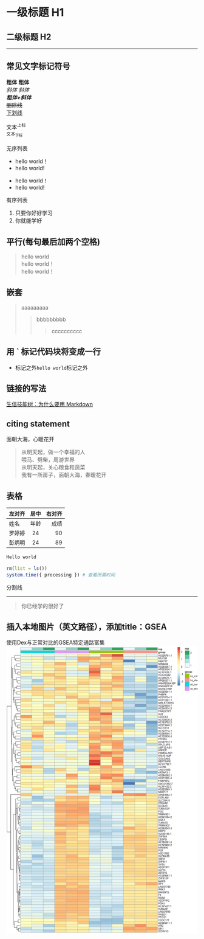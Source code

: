 # 一级标题 H1
## 二级标题 H2
***
## 常见文字标记符号
**粗体** __粗体__  
*斜体*  _斜体_  
***粗体+斜体***  
~~删除线~~   
<u>下划线</u>

文本<sup>上标  
文本<sub>下标  

无序列表
* hello world！
* hello world!
- hello world！
- hello world!

有序列表
1. 只要你好好学习
2. 你就能学好

## 平行(每句最后加两个空格)
> hello world  
> hello world！  
> hello world！ 
## 嵌套
> aaaaaaaaa
>> bbbbbbbbb
>>> cccccccccc


## 用 ` 标记代码块将变成一行
- 标记之外`hello world`标记之外

## 链接的写法
[生信技能树：为什么要用 Markdown](https://www.youtube.com/watch?v=VRYksS3jlEc&t=197s)



## citing statement 
面朝大海，心暖花开
> 从明天起，做一个幸福的人  
> 喂马、劈柴，周游世界  
> 从明天起，关心粮食和蔬菜  
> 我有一所房子，面朝大海，春暖花开  

## 表格
左对齐 | 居中 | 右对齐
:-  |  :-:  |  -:
姓名 | 年龄 | 成绩
罗婷婷 | 24 | 90
彭炳明 | 24 | 89

`Hello world`
```R
rm(list = ls())
system.time({ processing }) # 查看所需时间
```
分割线

***
> 你已经学的很好了

## 插入本地图片（英文路径），添加title：GSEA
使用Dex与正常对比的GSEA特定通路富集
![heatmap](https://github.com/PengBingming/GSE112491/blob/main/heatmap.jpeg?raw=true "GSEA")
